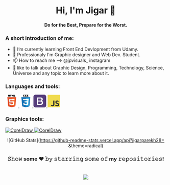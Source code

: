 <h1 align="center"> Hi, I'm Jigar 💙 </h1>

<!--<h3 align="center"> A MCA Student 💻</h3>--> 
<h4 align="center"> Do for the Best, Prepare for the Worst. <h4>

<h3 align="left">A short introduction of me:</h3>


- 🌱 I’m currently learning Front End Devlopment from Udamy.
- 💞️ Professionaly I'm Graphic designer and Web Dev. Student.
- 📫 How to reach me --> @jpvisuals_ instagram
- 💬 like to talk about Graphic Design, Programming, Technology, Science, Universe and any topic to learn more about it.

<h3 align="left">Languages and tools:</h3>
<p align="left">
    <a href="https://www.w3schools.com/html/" target="_blank"> <img src="https://raw.githubusercontent.com/devicons/devicon/master/icons/html5/html5-original-wordmark.svg" alt="html5" width="40" height="40"/> </a>
   <a href="https://www.w3schools.com/css/" target="_blank"> <img src="https://raw.githubusercontent.com/devicons/devicon/master/icons/css3/css3-original-wordmark.svg" alt="css3" width="40" height="40"/> </a>
    <a href="https://getbootstrap.com/" target="_blank"> <img src="https://raw.githubusercontent.com/github/explore/80688e429a7d4ef2fca1e82350fe8e3517d3494d/topics/bootstrap/bootstrap.png" alt="bootstrap" width="40" height="40"/> </a>
  <a href="https://developer.mozilla.org/en-US/docs/Web/JavaScript" target="_blank"> <img src="https://raw.githubusercontent.com/devicons/devicon/master/icons/javascript/javascript-original.svg" alt="javascript" width="40" height="40"/> </a>
  
 
    
<h3 align="left">Graphics tools:</h3> <p align="left">
    
   <a href="https://www.adobe.com/in/products/photoshop.html" target="_blank"> <img src="https://1000logos.net/wp-content/uploads/2020/03/Photoshop-logo.png" alt="CorelDraw" width="40" height="40"/> </a>
   <a href="https://www.corel.com/en/" target="_blank"> <img src="https://a.omappapi.com/users/41932b4c7956/images/c01c647135601644865786-sub-icon-cdgs-facebook-360x360.png" alt="CorelDraw" width="40" height="40"/> </a>
   
   
<div align="center">
    
![GitHub Stats](https://github-readme-stats.vercel.app/api?jigarparekh28= &theme=radical)

<!-- <img align="center" src="https://github-readme-stats.vercel.ap... &theme=radical">
<br/> -->

### 𝚂𝚑𝚘𝚠 some ❤️ 𝚋𝚢 𝚜𝚝𝚊𝚛𝚛𝚒𝚗𝚐 𝚜𝚘𝚖𝚎 𝚘𝚏 my 𝚛𝚎𝚙𝚘𝚜𝚒𝚝𝚘𝚛𝚒𝚎𝚜!

</div>

#

<div align='center'> 
 <img src = "https://i.graphicmama.com/blog/wp-content/uploads/2021/06/10112619/Free-PowerPoint-Animations-Graphic-Mama-Character-Gif-Animation-14.gif" width = 300px>
</div>
